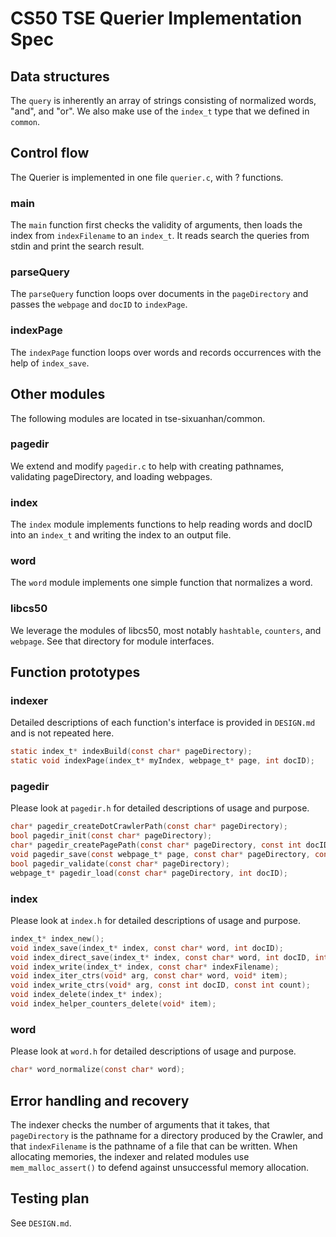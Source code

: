 # CS50 TSE Querier Implementation Spec
## Data structures
The `query` is inherently an array of strings consisting of normalized words, "and", and "or".
We also make use of the `index_t` type that we defined in `common`.

## Control flow
The Querier is implemented in one file `querier.c`, with ? functions.

### main
The `main` function first checks the validity of arguments, then loads the index from `indexFilename` to an `index_t`. It reads search the queries from stdin and print the search result.

### parseQuery
The `parseQuery` function loops over documents in the `pageDirectory` and passes the `webpage` and `docID` to `indexPage`.

### indexPage
The `indexPage` function loops over words and records occurrences with the help of `index_save`.


## Other modules
The following modules are located in tse-sixuanhan/common.
### pagedir
We extend and modify `pagedir.c` to help with creating pathnames, validating pageDirectory, and loading webpages.

### index
The `index` module implements functions to help reading words and docID into an `index_t` and writing the index to an output file.

### word
The `word` module implements one simple function that normalizes a word.

### libcs50
We leverage the modules of libcs50, most notably `hashtable`, `counters`, and `webpage`. See that directory for module interfaces.

## Function prototypes
### indexer
Detailed descriptions of each function's interface is provided in `DESIGN.md` and is not repeated here.
``` C
static index_t* indexBuild(const char* pageDirectory);
static void indexPage(index_t* myIndex, webpage_t* page, int docID);
```

### pagedir
Please look at `pagedir.h` for detailed descriptions of usage and purpose.
``` C
char* pagedir_createDotCrawlerPath(const char* pageDirectory);
bool pagedir_init(const char* pageDirectory);
char* pagedir_createPagePath(const char* pageDirectory, const int docID);
void pagedir_save(const webpage_t* page, const char* pageDirectory, const int docID);
bool pagedir_validate(const char* pageDirectory);
webpage_t* pagedir_load(const char* pageDirectory, int docID);
```

### index
Please look at `index.h` for detailed descriptions of usage and purpose.
``` C
index_t* index_new();
void index_save(index_t* index, const char* word, int docID);
void index_direct_save(index_t* index, const char* word, int docID, int count);
void index_write(index_t* index, const char* indexFilename);
void index_iter_ctrs(void* arg, const char* word, void* item);
void index_write_ctrs(void* arg, const int docID, const int count);
void index_delete(index_t* index);
void index_helper_counters_delete(void* item);
```

### word
Please look at `word.h` for detailed descriptions of usage and purpose.
``` C
char* word_normalize(const char* word);
```


## Error handling and recovery
The indexer checks the number of arguments that it takes, that `pageDirectory` is the pathname for a directory produced by the Crawler, and that `indexFilename` is the pathname of a file that can be written.
When allocating memories, the indexer and related modules use `mem_malloc_assert()` to defend against unsuccessful memory allocation.

## Testing plan
See `DESIGN.md`.